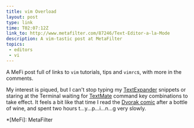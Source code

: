 ```yaml
---
title: vim Overload
layout: post
type: link
time: T02:07:12Z
link_to: http://www.metafilter.com/87246/Text-Editor-a-la-Mode
description: A vim-tastic post at MetaFilter
topics:
 - editors
 - vi
---
```

A MeFi post full of links to `vim` tutorials, tips and `vimrc`s, with more in the comments.

My interest is piqued, but I can't stop typing my [TextExpander](http://www.smileonmymac.com/TextExpander/ "Everything I type more than three times a week gets TextExpander'd") snippets or staring at the Terminal waiting for [TextMate](http://macromates.com/ "It's slogan, 'The missing editor' is starting to sound like a cruel joke, but I keep the faith") command key combinations to take effect. It feels a bit like that time I read the [Dvorak comic](http://dvzine.org/zine/ "It's persuasive!") after a bottle of wine, and spent two hours t...y...p...i...n...g very slowly.

*[MeFi]: MetaFilter
